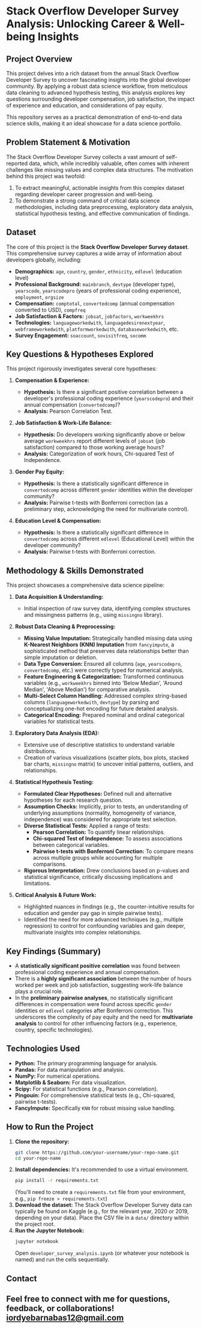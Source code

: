 # Stack Overflow Developer Survey Analysis: Unlocking Career & Well-being Insights

## Project Overview

This project delves into a rich dataset from the annual Stack Overflow Developer Survey to uncover fascinating insights into the global developer community. By applying a robust data science workflow, from meticulous data cleaning to advanced hypothesis testing, this analysis explores key questions surrounding developer compensation, job satisfaction, the impact of experience and education, and considerations of pay equity.

This repository serves as a practical demonstration of end-to-end data science skills, making it an ideal showcase for a data science portfolio.

## Problem Statement & Motivation

The Stack Overflow Developer Survey collects a vast amount of self-reported data, which, while incredibly valuable, often comes with inherent challenges like missing values and complex data structures. The motivation behind this project was twofold:

1.  To extract meaningful, actionable insights from this complex dataset regarding developer career progression and well-being.
2.  To demonstrate a strong command of critical data science methodologies, including data preprocessing, exploratory data analysis, statistical hypothesis testing, and effective communication of findings.

## Dataset

The core of this project is the **Stack Overflow Developer Survey dataset**. This comprehensive survey captures a wide array of information about developers globally, including:

  * **Demographics:** `age`, `country`, `gender`, `ethnicity`, `edlevel` (education level)
  * **Professional Background:** `mainbranch`, `devtype` (developer type), `yearscode`, `yearscodepro` (years of professional coding experience), `employment`, `orgsize`
  * **Compensation:** `comptotal`, `convertedcomp` (annual compensation converted to USD), `compfreq`
  * **Job Satisfaction & Factors:** `jobsat`, `jobfactors`, `workweekhrs`
  * **Technologies:** `languageworkedwith`, `languagedesirenextyear`, `webframeworkedwith`, `platformworkedwith`, `databaseworkedwith`, etc.
  * **Survey Engagement:** `soaccount`, `sovisitfreq`, `socomm`

## Key Questions & Hypotheses Explored

This project rigorously investigates several core hypotheses:

1.  **Compensation & Experience:**

      * **Hypothesis:** Is there a significant positive correlation between a developer's professional coding experience (`yearscodepro`) and their annual compensation (`convertedcomp`)?
      * **Analysis:** Pearson Correlation Test.

2.  **Job Satisfaction & Work-Life Balance:**

      * **Hypothesis:** Do developers working significantly above or below average `workweekhrs` report different levels of `jobsat` (job satisfaction) compared to those working average hours?
      * **Analysis:** Categorization of work hours, Chi-squared Test of Independence.

3.  **Gender Pay Equity:**

      * **Hypothesis:** Is there a statistically significant difference in `convertedcomp` across different `gender` identities within the developer community?
      * **Analysis:** Pairwise t-tests with Bonferroni correction (as a preliminary step, acknowledging the need for multivariate control).

4.  **Education Level & Compensation:**

      * **Hypothesis:** Is there a statistically significant difference in `convertedcomp` across different `edlevel` (Educational Level) within the developer community?
      * **Analysis:** Pairwise t-tests with Bonferroni correction.

## Methodology & Skills Demonstrated

This project showcases a comprehensive data science pipeline:

1.  **Data Acquisition & Understanding:**

      * Initial inspection of raw survey data, identifying complex structures and missingness patterns (e.g., using `missingno` library).

2.  **Robust Data Cleaning & Preprocessing:**

      * **Missing Value Imputation:** Strategically handled missing data using **K-Nearest Neighbors (KNN) Imputation** from `fancyimpute`, a sophisticated method that preserves data relationships better than simple imputation or deletion.
      * **Data Type Conversion:** Ensured all columns (`age`, `yearscodepro`, `convertedcomp`, etc.) were correctly typed for numerical analysis.
      * **Feature Engineering & Categorization:** Transformed continuous variables (e.g., `workweekhrs` binned into 'Below Median', 'Around Median', 'Above Median') for comparative analysis.
      * **Multi-Select Column Handling:** Addressed complex string-based columns (`languageworkedwith`, `devtype`) by parsing and conceptualizing one-hot encoding for future detailed analysis.
      * **Categorical Encoding:** Prepared nominal and ordinal categorical variables for statistical tests.

3.  **Exploratory Data Analysis (EDA):**

      * Extensive use of descriptive statistics to understand variable distributions.
      * Creation of various visualizations (scatter plots, box plots, stacked bar charts, `missingno` matrix) to uncover initial patterns, outliers, and relationships.

4.  **Statistical Hypothesis Testing:**

      * **Formulated Clear Hypotheses:** Defined null and alternative hypotheses for each research question.
      * **Assumption Checks:** Implicitly, prior to tests, an understanding of underlying assumptions (normality, homogeneity of variance, independence) was considered for appropriate test selection.
      * **Diverse Statistical Tests:** Applied a range of tests:
          * **Pearson Correlation:** To quantify linear relationships.
          * **Chi-squared Test of Independence:** To assess associations between categorical variables.
          * **Pairwise t-tests with Bonferroni Correction:** To compare means across multiple groups while accounting for multiple comparisons.
      * **Rigorous Interpretation:** Drew conclusions based on p-values and statistical significance, critically discussing implications and limitations.

5.  **Critical Analysis & Future Work:**

      * Highlighted nuances in findings (e.g., the counter-intuitive results for education and gender pay gap in simple pairwise tests).
      * Identified the need for more advanced techniques (e.g., multiple regression) to control for confounding variables and gain deeper, multivariate insights into complex relationships.

## Key Findings (Summary)

  * A **statistically significant positive correlation** was found between professional coding experience and annual compensation.
  * There is a **highly significant association** between the number of hours worked per week and job satisfaction, suggesting work-life balance plays a crucial role.
  * In the **preliminary pairwise analyses**, no statistically significant differences in compensation were found across specific `gender` identities or `edlevel` categories after Bonferroni correction. This underscores the complexity of pay equity and the need for **multivariate analysis** to control for other influencing factors (e.g., experience, country, specific technologies).

## Technologies Used

  * **Python:** The primary programming language for analysis.
  * **Pandas:** For data manipulation and analysis.
  * **NumPy:** For numerical operations.
  * **Matplotlib & Seaborn:** For data visualization.
  * **Scipy:** For statistical functions (e.g., Pearson correlation).
  * **Pingouin:** For comprehensive statistical tests (e.g., Chi-squared, pairwise t-tests).
  * **FancyImpute:** Specifically `KNN` for robust missing value handling.

## How to Run the Project

1.  **Clone the repository:**
    ```bash
    git clone https://github.com/your-username/your-repo-name.git
    cd your-repo-name
    ```
2.  **Install dependencies:**
    It's recommended to use a virtual environment.
    ```bash
    pip install -r requirements.txt
    ```
    (You'll need to create a `requirements.txt` file from your environment, e.g., `pip freeze > requirements.txt`)
3.  **Download the dataset:**
    The Stack Overflow Developer Survey data can typically be found on Kaggle (e.g., for the relevant year, 2020 or 2019, depending on your data). Place the CSV file in a `data/` directory within the project root.
4.  **Run the Jupyter Notebook:**
    ```bash
    jupyter notebook
    ```
    Open `developer_survey_analysis.ipynb` (or whatever your notebook is named) and run the cells sequentially.

## Contact

Feel free to connect with me for questions, feedback, or collaborations\!
iordyebarnabas12@gmail.com
-----
